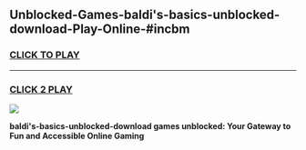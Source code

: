 
## Unblocked-Games-baldi's-basics-unblocked-download-Play-Online-#incbm
<h3>
<a href="https://premium.freeplayer.one?title=baldi's-basics-unblocked-download&ref=27F">CLICK TO PLAY</a></h3>
<hr>

<h3>
<a href="https://premium.freeplayer.one?title=baldi's-basics-unblocked-download&ref=27F">CLICK 2 PLAY</a>
  
</h3>

<a href="https://premium.freeplayer.one?title=baldi's-basics-unblocked-download&ref=27F"><img src="https://clearcache.store/games.png"></a>


**baldi's-basics-unblocked-download games unblocked: Your Gateway to Fun and Accessible Online Gaming**
